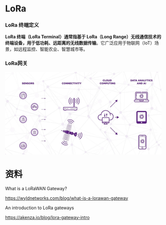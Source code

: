 # LoRa

### LoRa 终端定义

**LoRa 终端（LoRa Terminal）**通常指基于 **LoRa（Long Range）无线通信技术**的终端设备，用于低功耗、远距离的无**线数据传输**。它广泛应用于物联网（IoT）场景，如远程监控、智能农业、智慧城市等。

### LoRa网关

![Connectivity Diagram Min 1](images/2fe5eaac-ed0b-478b-bad8-9ae082ca0973.jpeg)

# 资料

What is a LoRaWAN Gateway?

https://wyldnetworks.com/blog/what-is-a-lorawan-gateway

An introduction to LoRa gateways

https://akenza.io/blog/lora-gateway-intro